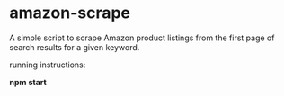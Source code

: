 # amazon-scrape

A simple script to scrape Amazon product listings from the first page of search results for a given keyword.

running instructions:

<strong>npm start</strong>
